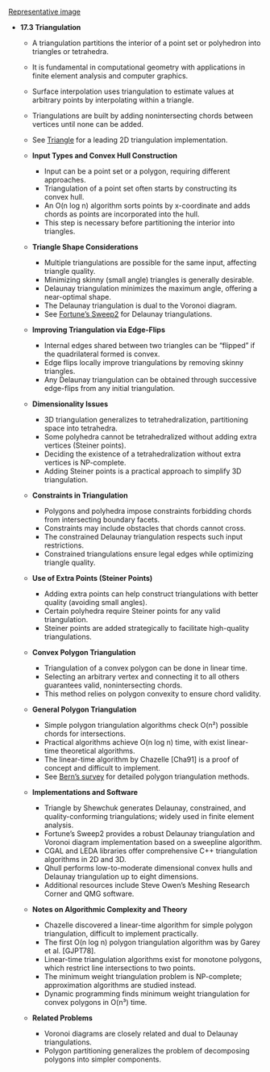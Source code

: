[Representative image](ADM-ch17-geometry-triangulation.best.png)

- **17.3 Triangulation**
  - A triangulation partitions the interior of a point set or polyhedron into triangles or tetrahedra.  
  - It is fundamental in computational geometry with applications in finite element analysis and computer graphics.  
  - Surface interpolation uses triangulation to estimate values at arbitrary points by interpolating within a triangle.  
  - Triangulations are built by adding nonintersecting chords between vertices until none can be added.  
  - See [Triangle](http://www.cs.cmu.edu/~quake/triangle.html) for a leading 2D triangulation implementation.

  - **Input Types and Convex Hull Construction**
    - Input can be a point set or a polygon, requiring different approaches.  
    - Triangulation of a point set often starts by constructing its convex hull.  
    - An O(n log n) algorithm sorts points by x-coordinate and adds chords as points are incorporated into the hull.  
    - This step is necessary before partitioning the interior into triangles.

  - **Triangle Shape Considerations**
    - Multiple triangulations are possible for the same input, affecting triangle quality.  
    - Minimizing skinny (small angle) triangles is generally desirable.  
    - Delaunay triangulation minimizes the maximum angle, offering a near-optimal shape.  
    - The Delaunay triangulation is dual to the Voronoi diagram.  
    - See [Fortune’s Sweep2](http://www.netlib.org/voronoi/) for Delaunay triangulations.

  - **Improving Triangulation via Edge-Flips**
    - Internal edges shared between two triangles can be “flipped” if the quadrilateral formed is convex.  
    - Edge flips locally improve triangulations by removing skinny triangles.  
    - Any Delaunay triangulation can be obtained through successive edge-flips from any initial triangulation.

  - **Dimensionality Issues**
    - 3D triangulation generalizes to tetrahedralization, partitioning space into tetrahedra.  
    - Some polyhedra cannot be tetrahedralized without adding extra vertices (Steiner points).  
    - Deciding the existence of a tetrahedralization without extra vertices is NP-complete.  
    - Adding Steiner points is a practical approach to simplify 3D triangulation.

  - **Constraints in Triangulation**
    - Polygons and polyhedra impose constraints forbidding chords from intersecting boundary facets.  
    - Constraints may include obstacles that chords cannot cross.  
    - The constrained Delaunay triangulation respects such input restrictions.  
    - Constrained triangulations ensure legal edges while optimizing triangle quality.

  - **Use of Extra Points (Steiner Points)**
    - Adding extra points can help construct triangulations with better quality (avoiding small angles).  
    - Certain polyhedra require Steiner points for any valid triangulation.  
    - Steiner points are added strategically to facilitate high-quality triangulations.

  - **Convex Polygon Triangulation**
    - Triangulation of a convex polygon can be done in linear time.  
    - Selecting an arbitrary vertex and connecting it to all others guarantees valid, nonintersecting chords.  
    - This method relies on polygon convexity to ensure chord validity.

  - **General Polygon Triangulation**
    - Simple polygon triangulation algorithms check O(n²) possible chords for intersections.  
    - Practical algorithms achieve O(n log n) time, with exist linear-time theoretical algorithms.  
    - The linear-time algorithm by Chazelle [Cha91] is a proof of concept and difficult to implement.  
    - See [Bern’s survey](https://www.cs.ubc.ca/~bern/Books/ACM.pdf) for detailed polygon triangulation methods.

  - **Implementations and Software**
    - Triangle by Shewchuk generates Delaunay, constrained, and quality-conforming triangulations; widely used in finite element analysis.  
    - Fortune’s Sweep2 provides a robust Delaunay triangulation and Voronoi diagram implementation based on a sweepline algorithm.  
    - CGAL and LEDA libraries offer comprehensive C++ triangulation algorithms in 2D and 3D.  
    - Qhull performs low-to-moderate dimensional convex hulls and Delaunay triangulation up to eight dimensions.  
    - Additional resources include Steve Owen’s Meshing Research Corner and QMG software.

  - **Notes on Algorithmic Complexity and Theory**
    - Chazelle discovered a linear-time algorithm for simple polygon triangulation, difficult to implement practically.  
    - The first O(n log n) polygon triangulation algorithm was by Garey et al. [GJPT78].  
    - Linear-time triangulation algorithms exist for monotone polygons, which restrict line intersections to two points.  
    - The minimum weight triangulation problem is NP-complete; approximation algorithms are studied instead.  
    - Dynamic programming finds minimum weight triangulation for convex polygons in O(n³) time.

  - **Related Problems**
    - Voronoi diagrams are closely related and dual to Delaunay triangulations.  
    - Polygon partitioning generalizes the problem of decomposing polygons into simpler components.

